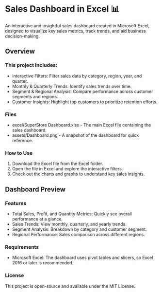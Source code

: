 # Sales Dashboard in Excel 📊
An interactive and insightful sales dashboard created in Microsoft Excel, designed to visualize key sales metrics, track trends, and aid business decision-making.

## Overview
### This project includes:

- Interactive Filters: Filter sales data by category, region, year, and quarter.
- Monthly & Quarterly Trends: Identify sales trends over time.
- Segment & Regional Analysis: Compare performance across customer segments and regions.
- Customer Insights: Highlight top customers to prioritize retention efforts.

### Files
- excel/SuperStore Dashboard.xlsx - The main Excel file containing the sales dashboard.
- assets/Dashboard.png - A snapshot of the dashboard for quick reference.

### How to Use
1. Download the Excel file from the Excel folder.
2. Open the file in Excel and explore the interactive filters.
3. Check out the charts and graphs to understand key sales insights.

## Dashboard Preview

### Features
- Total Sales, Profit, and Quantity Metrics: Quickly see overall performance at a glance.
- Sales Trends: View monthly, quarterly, and yearly trends.
- Segment Analysis: Breakdown by category and customer segment.
- Regional Performance: Sales comparison across different regions.

### Requirements
- Microsoft Excel: The dashboard uses pivot tables and slicers, so Excel 2016 or later is recommended.

### License
This project is open-source and available under the MIT License.







